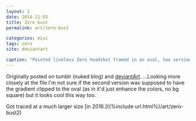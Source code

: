```yaml
---
layout: 1
date: 2014-11-03
title: Zero bust
permalink: art/zero-bust

categories: misc
tags: zero
site: deviantart

caption: "Painted lineless Zero headshot framed in an oval, two versions: one transparent and one with a gradient blue background."
---
```

Originally posted on tumblr (nuked blog) and [deviantArt](https://www.deviantart.com/a-flyleaf/art/probably-not-a-feathered-snake-492439793). ...Looking more closely at the file I'm not sure if the second version was supposed to have the gradient clipped to the oval (as in it'd just enhance the colors, no bg square) but it looks cool this way too.

Got traced at a much larger size [in 2016.]({%include url.html%}/art/zero-bust2)